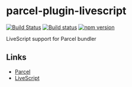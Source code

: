 # parcel-plugin-livescript

[![Build Status](https://travis-ci.org/ukoloff/parcel-plugin-livescript.svg?branch=master)](https://travis-ci.org/ukoloff/parcel-plugin-livescript)
[![Build status](https://ci.appveyor.com/api/projects/status/q5rmgmwd9jrnq6so?svg=true)](https://ci.appveyor.com/project/ukoloff/parcel-plugin-livescript)
[![npm version](https://badge.fury.io/js/parcel-plugin-livescript.svg)](https://badge.fury.io/js/parcel-plugin-livescript)

LiveScript support for Parcel bundler

## Links

- [Parcel][]
- [LiveScript][]

[Parcel]: https://parceljs.org/
[LiveScript]: http://livescript.net/
